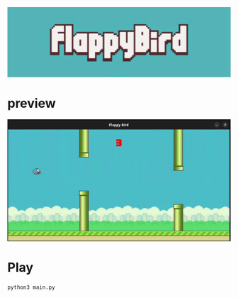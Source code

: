 ![title](data/FlappyBird.jpg)

# preview

![title](data/preview.gif)

# Play

```console
python3 main.py
```
